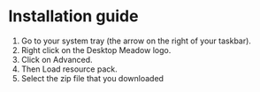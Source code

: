 # Installation guide
1. Go to your system tray (the arrow on the right of your taskbar). 
2. Right click on the Desktop Meadow logo.
3. Click on Advanced.
4. Then Load resource pack.
5. Select the zip file that you downloaded
